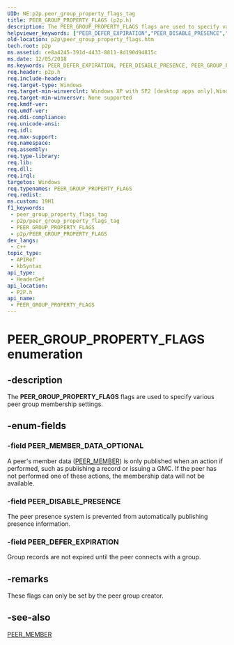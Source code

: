 ```yaml
---
UID: NE:p2p.peer_group_property_flags_tag
title: PEER_GROUP_PROPERTY_FLAGS (p2p.h)
description: The PEER_GROUP_PROPERTY_FLAGS flags are used to specify various peer group membership settings.
helpviewer_keywords: ["PEER_DEFER_EXPIRATION","PEER_DISABLE_PRESENCE","PEER_GROUP_PROPERTY_FLAGS","PEER_GROUP_PROPERTY_FLAGS enumeration [Peer Networking]","PEER_MEMBER_DATA_OPTIONAL","p2p.peer_group_property_flags","p2p/PEER_DEFER_EXPIRATION","p2p/PEER_DISABLE_PRESENCE","p2p/PEER_GROUP_PROPERTY_FLAGS","p2p/PEER_MEMBER_DATA_OPTIONAL"]
old-location: p2p\peer_group_property_flags.htm
tech.root: p2p
ms.assetid: ce8a4245-391d-4433-8811-8d190d94815c
ms.date: 12/05/2018
ms.keywords: PEER_DEFER_EXPIRATION, PEER_DISABLE_PRESENCE, PEER_GROUP_PROPERTY_FLAGS, PEER_GROUP_PROPERTY_FLAGS enumeration [Peer Networking], PEER_MEMBER_DATA_OPTIONAL, p2p.peer_group_property_flags, p2p/PEER_DEFER_EXPIRATION, p2p/PEER_DISABLE_PRESENCE, p2p/PEER_GROUP_PROPERTY_FLAGS, p2p/PEER_MEMBER_DATA_OPTIONAL
req.header: p2p.h
req.include-header: 
req.target-type: Windows
req.target-min-winverclnt: Windows XP with SP2 [desktop apps only],Windows XP with SP1with the Advanced Networking Pack forWindows XP
req.target-min-winversvr: None supported
req.kmdf-ver: 
req.umdf-ver: 
req.ddi-compliance: 
req.unicode-ansi: 
req.idl: 
req.max-support: 
req.namespace: 
req.assembly: 
req.type-library: 
req.lib: 
req.dll: 
req.irql: 
targetos: Windows
req.typenames: PEER_GROUP_PROPERTY_FLAGS
req.redist: 
ms.custom: 19H1
f1_keywords:
 - peer_group_property_flags_tag
 - p2p/peer_group_property_flags_tag
 - PEER_GROUP_PROPERTY_FLAGS
 - p2p/PEER_GROUP_PROPERTY_FLAGS
dev_langs:
 - c++
topic_type:
 - APIRef
 - kbSyntax
api_type:
 - HeaderDef
api_location:
 - P2P.h
api_name:
 - PEER_GROUP_PROPERTY_FLAGS
---
```


# PEER_GROUP_PROPERTY_FLAGS enumeration


## -description

The <b>PEER_GROUP_PROPERTY_FLAGS</b>  flags are used to specify various peer group membership settings.

## -enum-fields

### -field PEER_MEMBER_DATA_OPTIONAL

A peer's member data (<a href="https://docs.microsoft.com/windows/desktop/api/p2p/ns-p2p-peer_member">PEER_MEMBER</a>) is only published  when an action if performed, such as publishing a record  or issuing a GMC. If the peer has not performed one of these actions, the membership data will not be available.

### -field PEER_DISABLE_PRESENCE

The peer presence system is prevented from automatically publishing presence information.

### -field PEER_DEFER_EXPIRATION

Group records are not expired until the peer  connects with a group.

## -remarks

These flags can only be set by the peer group creator.

## -see-also

<a href="https://docs.microsoft.com/windows/desktop/api/p2p/ns-p2p-peer_member">PEER_MEMBER</a>

